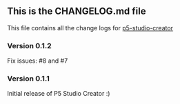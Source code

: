 ## This is the CHANGELOG.md file
This file contains all the change logs for [p5-studio-creator](https://www.npmjs.com/package/p5-studio-creator)

### Version 0.1.2
Fix issues: #8 and #7

### Version 0.1.1
Initial release of P5 Studio Creator :)